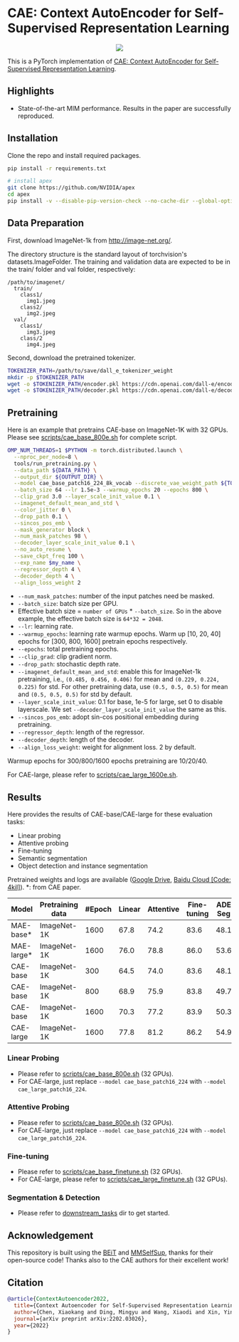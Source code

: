 # CAE: Context AutoEncoder for Self-Supervised Representation Learning 

<p align="center">
  <img src='furnace/CAE.png'>
</p>

This is a PyTorch implementation of [CAE: Context AutoEncoder for Self-Supervised Representation Learning](https://arxiv.org/abs/2202.03026).

## Highlights

- State-of-the-art MIM performance. Results in the paper are successfully reproduced.

## Installation

Clone the repo and install required packages.
```bash
pip install -r requirements.txt

# install apex
git clone https://github.com/NVIDIA/apex
cd apex
pip install -v --disable-pip-version-check --no-cache-dir --global-option="--cpp_ext" --global-option="--cuda_ext" ./
```

## Data Preparation
First, download ImageNet-1k from http://image-net.org/.

The directory structure is the standard layout of torchvision's datasets.ImageFolder. The training and validation data are expected to be in the train/ folder and val folder, respectively:

```
/path/to/imagenet/
  train/
    class1/
      img1.jpeg
    class2/
      img2.jpeg
  val/
    class1/
      img3.jpeg
    class/2
      img4.jpeg
```

Second, download the pretrained tokenizer.

```bash
TOKENIZER_PATH=/path/to/save/dall_e_tokenizer_weight
mkdir -p $TOKENIZER_PATH
wget -o $TOKENIZER_PATH/encoder.pkl https://cdn.openai.com/dall-e/encoder.pkl
wget -o $TOKENIZER_PATH/decoder.pkl https://cdn.openai.com/dall-e/decoder.pkl
```


## Pretraining

Here is an example that pretrains CAE-base on ImageNet-1K with 32 GPUs. Please see [scripts/cae_base_800e.sh](scripts/cae_base_800e.sh) for complete script.
```bash
OMP_NUM_THREADS=1 $PYTHON -m torch.distributed.launch \
  --nproc_per_node=8 \
  tools/run_pretraining.py \
  --data_path ${DATA_PATH} \
  --output_dir ${OUTPUT_DIR} \
  --model cae_base_patch16_224_8k_vocab --discrete_vae_weight_path ${TOKENIZER_PATH} \
  --batch_size 64 --lr 1.5e-3 --warmup_epochs 20 --epochs 800 \
  --clip_grad 3.0 --layer_scale_init_value 0.1 \
  --imagenet_default_mean_and_std \
  --color_jitter 0 \
  --drop_path 0.1 \
  --sincos_pos_emb \
  --mask_generator block \
  --num_mask_patches 98 \
  --decoder_layer_scale_init_value 0.1 \
  --no_auto_resume \
  --save_ckpt_freq 100 \
  --exp_name $my_name \
  --regressor_depth 4 \
  --decoder_depth 4 \
  --align_loss_weight 2
```
- `--num_mask_patches`: number of the input patches need be masked. 
- `--batch_size`: batch size per GPU.
- Effective batch size = `number of GPUs` * `--batch_size`. So in the above example, the effective batch size is `64*32 = 2048`.
- `--lr`: learning rate.
- `--warmup_epochs`: learning rate warmup epochs. Warm up [10, 20, 40] epochs for [300, 800, 1600] pretrain epochs respectively.
- `--epochs`: total pretraining epochs.
- `--clip_grad`: clip gradient norm.
- `--drop_path`: stochastic depth rate.
- `--imagenet_default_mean_and_std`: enable this for ImageNet-1k pretraining, i.e., `(0.485, 0.456, 0.406)` for mean and `(0.229, 0.224, 0.225)` for std. For other pretraining data, use `(0.5, 0.5, 0.5)` for mean and `(0.5, 0.5, 0.5)` for std by default.
- `--layer_scale_init_value`: 0.1 for base, 1e-5 for large, set 0 to disable layerscale. We set `--decoder_layer_scale_init_value` the same as this.
- `--sincos_pos_emb`: adopt sin-cos positional embedding during pretraining.
- `--regressor_depth`: length of the regressor.
- `--decoder_depth`: length of the decoder.
- `--align_loss_weight`: weight for alignment loss. 2 by default.

Warmup epochs for 300/800/1600 epochs pretraining are 10/20/40.

For CAE-large, please refer to [scripts/cae_large_1600e.sh](scripts/cae_large_1600e.sh). 


## Results
Here provides the results of CAE-base/CAE-large for these evaluation tasks:
- Linear probing
- Attentive probing
- Fine-tuning
- Semantic segmentation
- Object detection and instance segmentation

Pretrained weights and logs are available ([Google Drive](https://drive.google.com/drive/folders/1wwhg7nj2GQuU9uthVuQLkEEXEjx90G7g?usp=sharing), [Baidu Cloud [Code: 4kil]](https://pan.baidu.com/s/15eZGoI72iLupLrOHqmOM9w)). *: from CAE paper.

| Model      | Pretraining data | #Epoch | Linear | Attentive | Fine-tuning | ADE Seg | COCO Det | COCO InstSeg |
| ---------- | ---------------- | ------ | ------ | --------- | ----------- | ------- | -------- | ------------ |
| MAE-base*  | ImageNet-1K      | 1600   | 67.8   | 74.2      | 83.6        | 48.1    | 48.4     | 42.6         |
| MAE-large* | ImageNet-1K      | 1600   | 76.0   | 78.8      | 86.0        | 53.6    | 54.0     | 47.1         |
| CAE-base   | ImageNet-1K      | 300    | 64.5   | 74.0      | 83.6        | 48.1    | 48.3     | 42.7         |
| CAE-base   | ImageNet-1K      | 800    | 68.9   | 75.9      | 83.8        | 49.7    | 49.9     | 43.9         |
| CAE-base   | ImageNet-1K      | 1600   | 70.3   | 77.2      | 83.9        | 50.3    | 50.3     | 44.2         |
| CAE-large  | ImageNet-1K      | 1600   | 77.8   | 81.2      | 86.2        | 54.9    | 54.5     | 47.5         |


### Linear Probing
- Please refer to [scripts/cae_base_800e.sh](scripts/cae_base_800e.sh) (32 GPUs).  
- For CAE-large, just replace `--model cae_base_patch16_224` with `--model cae_large_patch16_224`.

### Attentive Probing

- Please refer to [scripts/cae_base_800e.sh](scripts/cae_base_800e.sh) (32 GPUs). 
- For CAE-large, just replace `--model cae_base_patch16_224` with `--model cae_large_patch16_224`.

### Fine-tuning
- Please refer to [scripts/cae_base_finetune.sh](scripts/cae_base_finetune.sh) (32 GPUs). 
- For CAE-large, please refer to [scripts/cae_large_finetune.sh](scripts/cae_large_finetune.sh) (32 GPUs).

### Segmentation & Detection
- Please refer to [downstream_tasks](./downstream_tasks) dir to get started.

## Acknowledgement

This repository is built using the [BEiT](https://github.com/microsoft/unilm/edit/master/beit) and [MMSelfSup](https://github.com/open-mmlab/mmselfsup), thanks for their open-source code! Thanks also to the CAE authors for their excellent work!

## Citation
```bibtex
@article{ContextAutoencoder2022,
  title={Context Autoencoder for Self-Supervised Representation Learning},
  author={Chen, Xiaokang and Ding, Mingyu and Wang, Xiaodi and Xin, Ying and Mo, Shentong and Wang, Yunhao and Han, Shumin and Luo, Ping and Zeng, Gang and Wang, Jingdong},
  journal={arXiv preprint arXiv:2202.03026},
  year={2022}
}
```
